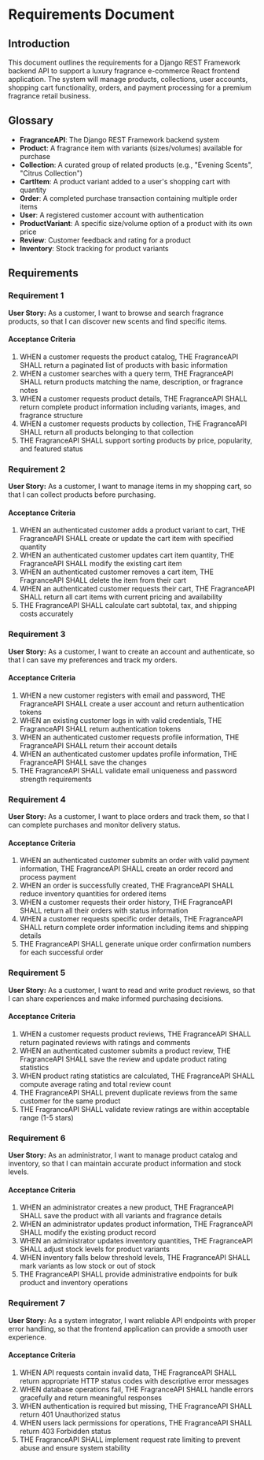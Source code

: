 # Requirements Document

## Introduction

This document outlines the requirements for a Django REST Framework backend API to support a luxury fragrance e-commerce React frontend application. The system will manage products, collections, user accounts, shopping cart functionality, orders, and payment processing for a premium fragrance retail business.

## Glossary

- **FragranceAPI**: The Django REST Framework backend system
- **Product**: A fragrance item with variants (sizes/volumes) available for purchase
- **Collection**: A curated group of related products (e.g., "Evening Scents", "Citrus Collection")
- **CartItem**: A product variant added to a user's shopping cart with quantity
- **Order**: A completed purchase transaction containing multiple order items
- **User**: A registered customer account with authentication
- **ProductVariant**: A specific size/volume option of a product with its own price
- **Review**: Customer feedback and rating for a product
- **Inventory**: Stock tracking for product variants

## Requirements

### Requirement 1

**User Story:** As a customer, I want to browse and search fragrance products, so that I can discover new scents and find specific items.

#### Acceptance Criteria

1. WHEN a customer requests the product catalog, THE FragranceAPI SHALL return a paginated list of products with basic information
2. WHEN a customer searches with a query term, THE FragranceAPI SHALL return products matching the name, description, or fragrance notes
3. WHEN a customer requests product details, THE FragranceAPI SHALL return complete product information including variants, images, and fragrance structure
4. WHEN a customer requests products by collection, THE FragranceAPI SHALL return all products belonging to that collection
5. THE FragranceAPI SHALL support sorting products by price, popularity, and featured status

### Requirement 2

**User Story:** As a customer, I want to manage items in my shopping cart, so that I can collect products before purchasing.

#### Acceptance Criteria

1. WHEN an authenticated customer adds a product variant to cart, THE FragranceAPI SHALL create or update the cart item with specified quantity
2. WHEN an authenticated customer updates cart item quantity, THE FragranceAPI SHALL modify the existing cart item
3. WHEN an authenticated customer removes a cart item, THE FragranceAPI SHALL delete the item from their cart
4. WHEN an authenticated customer requests their cart, THE FragranceAPI SHALL return all cart items with current pricing and availability
5. THE FragranceAPI SHALL calculate cart subtotal, tax, and shipping costs accurately

### Requirement 3

**User Story:** As a customer, I want to create an account and authenticate, so that I can save my preferences and track my orders.

#### Acceptance Criteria

1. WHEN a new customer registers with email and password, THE FragranceAPI SHALL create a user account and return authentication tokens
2. WHEN an existing customer logs in with valid credentials, THE FragranceAPI SHALL return authentication tokens
3. WHEN an authenticated customer requests profile information, THE FragranceAPI SHALL return their account details
4. WHEN an authenticated customer updates profile information, THE FragranceAPI SHALL save the changes
5. THE FragranceAPI SHALL validate email uniqueness and password strength requirements

### Requirement 4

**User Story:** As a customer, I want to place orders and track them, so that I can complete purchases and monitor delivery status.

#### Acceptance Criteria

1. WHEN an authenticated customer submits an order with valid payment information, THE FragranceAPI SHALL create an order record and process payment
2. WHEN an order is successfully created, THE FragranceAPI SHALL reduce inventory quantities for ordered items
3. WHEN a customer requests their order history, THE FragranceAPI SHALL return all their orders with status information
4. WHEN a customer requests specific order details, THE FragranceAPI SHALL return complete order information including items and shipping details
5. THE FragranceAPI SHALL generate unique order confirmation numbers for each successful order

### Requirement 5

**User Story:** As a customer, I want to read and write product reviews, so that I can share experiences and make informed purchasing decisions.

#### Acceptance Criteria

1. WHEN a customer requests product reviews, THE FragranceAPI SHALL return paginated reviews with ratings and comments
2. WHEN an authenticated customer submits a product review, THE FragranceAPI SHALL save the review and update product rating statistics
3. WHEN product rating statistics are calculated, THE FragranceAPI SHALL compute average rating and total review count
4. THE FragranceAPI SHALL prevent duplicate reviews from the same customer for the same product
5. THE FragranceAPI SHALL validate review ratings are within acceptable range (1-5 stars)

### Requirement 6

**User Story:** As an administrator, I want to manage product catalog and inventory, so that I can maintain accurate product information and stock levels.

#### Acceptance Criteria

1. WHEN an administrator creates a new product, THE FragranceAPI SHALL save the product with all variants and fragrance details
2. WHEN an administrator updates product information, THE FragranceAPI SHALL modify the existing product record
3. WHEN an administrator updates inventory quantities, THE FragranceAPI SHALL adjust stock levels for product variants
4. WHEN inventory falls below threshold levels, THE FragranceAPI SHALL mark variants as low stock or out of stock
5. THE FragranceAPI SHALL provide administrative endpoints for bulk product and inventory operations

### Requirement 7

**User Story:** As a system integrator, I want reliable API endpoints with proper error handling, so that the frontend application can provide a smooth user experience.

#### Acceptance Criteria

1. WHEN API requests contain invalid data, THE FragranceAPI SHALL return appropriate HTTP status codes with descriptive error messages
2. WHEN database operations fail, THE FragranceAPI SHALL handle errors gracefully and return meaningful responses
3. WHEN authentication is required but missing, THE FragranceAPI SHALL return 401 Unauthorized status
4. WHEN users lack permissions for operations, THE FragranceAPI SHALL return 403 Forbidden status
5. THE FragranceAPI SHALL implement request rate limiting to prevent abuse and ensure system stability
